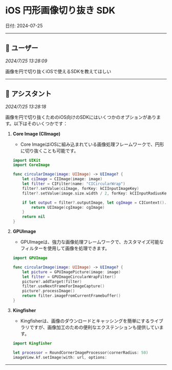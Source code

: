# iOS 円形画像切り抜き SDK

日付: 2024-07-25

---

## 👤 ユーザー
*2024/7/25 13:28:09*

画像を円で切り抜くiOSで使えるSDKを教えてほしい

---

## 🤖 アシスタント
*2024/7/25 13:28:18*

画像を円で切り抜くためのiOS向けのSDKにはいくつかのオプションがあります。以下はそのいくつかです：

1. **Core Image (CIImage)**
   - Core ImageはiOSに組み込まれている画像処理フレームワークで、円形に切り抜くことも可能です。
   ```swift
   import UIKit
   import CoreImage

   func circularImage(image: UIImage) -> UIImage? {
       let ciImage = CIImage(image: image)
       let filter = CIFilter(name: "CICircularWrap")
       filter?.setValue(ciImage, forKey: kCIInputImageKey)
       filter?.setValue(image.size.width / 2, forKey: kCIInputRadiusKey)

       if let output = filter?.outputImage, let cgImage = CIContext().createCGImage(output, from: output.extent) {
           return UIImage(cgImage: cgImage)
       }
       return nil
   }
   ```

2. **GPUImage**
   - GPUImageは、強力な画像処理フレームワークで、カスタマイズ可能なフィルターを使用して画像を処理できます。
   ```swift
   import GPUImage

   func circularImage(image: UIImage) -> UIImage? {
       let picture = GPUImagePicture(image: image)
       let filter = GPUImageCircularWrapFilter()
       picture?.addTarget(filter)
       filter.useNextFrameForImageCapture()
       picture?.processImage()
       return filter.imageFromCurrentFramebuffer()
   }
   ```

3. **Kingfisher**
   - Kingfisherは、画像のダウンロードとキャッシングを簡単にするライブラリですが、画像加工のための便利なエクステンションも提供しています。
   ```swift
   import Kingfisher

   let processor = RoundCornerImageProcessor(cornerRadius: 50)
   imageView.kf.setImage(with: url, options:

---
